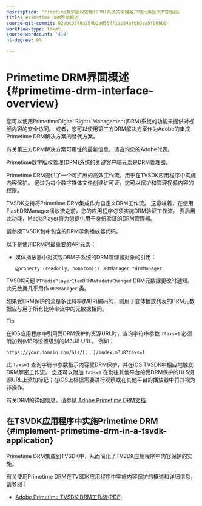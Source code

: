 ```yaml
---
description: Primetime数字版权管理(DRM)系统的关键客户端元素是DRM管理器。
title: Primetime DRM界面概述
source-git-commit: 02ebc3548a254b2a6554f1ab34afbb3ea5f09bb8
workflow-type: tm+mt
source-wordcount: '419'
ht-degree: 0%

---
```


# Primetime DRM界面概述 {#primetime-drm-interface-overview}

您可以使用PrimetimeDigital Rights Management(DRM)系统的功能来提供对视频内容的安全访问。 或者，您可以使用第三方DRM解决方案作为Adobe的集成Primetime DRM解决方案的替代方案。

有关第三方DRM解决方案可用性的最新信息，请咨询您的Adobe代表。

Primetime数字版权管理(DRM)系统的关键客户端元素是DRM管理器。

<!--<a id="section_4DD54E085AB345FE9BE00865E56B28DB"></a>-->

Primetime DRM提供了一个可扩展的高效工作流，用于在TVSDK应用程序中实施内容保护。 通过为每个数字媒体文件创建许可证，您可以保护和管理视频内容的权限。

TVSDK支持将Primetime DRM集成作为自定义DRM工作流。 这意味着，在使用FlashDRManager播放流之前，您的应用程序必须实施DRM验证工作流。 要启用此功能，MediaPlayer将为您提供用于身份验证的DRM管理器。

请参阅TVSDK包中包含的DRM示例播放器代码。

以下是使用DRM时最重要的API元素：

* 媒体播放器中对实现DRM子系统的DRM管理器对象的引用：

  ```
  @property (readonly, nonatomic) DRMManager *drmManager
  ```

<!--<a id="section_F986DB1EDD6F44CD8E57419CCA0921E8"></a>-->

TVSDK问题 `PTMediaPlayerItemDRMMetadataChanged` DRM元数据更改时通知。 此元数据几乎用作 `DRMManager` 类。

<!--<a id="section_223DCF63BAB6438792A85352A79044CC"></a>-->

如果受DRM保护的流是多比特率(MBR)编码的，则用于变体播放列表的DRM元数据应与用于所有比特率流中的元数据相同。

>[!TIP]
>
>在iOS应用程序中引用受DRM保护的资源URL时，查询字符串参数 `?faxs=1` 必须附加到(MBR)设置级别的M3U8 URL。 例如：
>
>```
>https://your.domain.com/hls/[...]/index.m3u8?faxs=1
>```
>
>此 `faxs=1` 查询字符串参数指示内容受DRM保护，并在iOS TVSDK中相应地触发DRM解密工作流。 您还可以附加 `faxs=1` 在发往其他平台的受DRM保护的HLS资源URL上添加标记；在iOS上根据需要进行观察或在其他平台的播放器中将其视为非操作。

<!--<a id="section_F58941D68EB94A5EBD1C7454D2A1B17A"></a>-->

有关DRM的详细信息，请参见 [Adobe Primetime DRM文档](https://help.adobe.com/en_US/primetime/drm).

## 在TSVDK应用程序中实施Primetime DRM {#implement-primetime-drm-in-a-tsvdk-application}

Primetime DRM集成到TVSDK中，从而简化了TVSDK应用程序中内容保护的实施。

有关使用Primetime DRM在TVSDK应用程序中实施内容保护的概述和详细信息，请参阅：

* [Adobe Primetime TVSDK-DRM工作流(PDF)](https://helpx.adobe.com/content/dam/help/en/primetime/drm/drm_tvsdk_drm_workflow.pdf)
